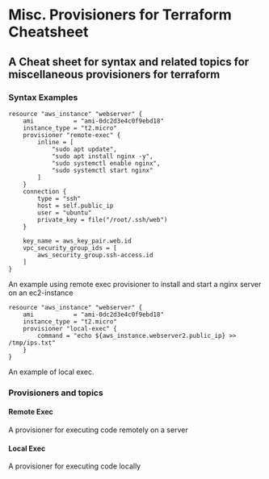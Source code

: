 # Misc. Provisioners for Terraform Cheatsheet
## A Cheat sheet for syntax and related topics for miscellaneous provisioners for terraform

### Syntax Examples
```hcl
resource "aws_instance" "webserver" {
    ami           = "ami-0dc2d3e4c0f9ebd18"
    instance_type = "t2.micro"
    provisioner "remote-exec" {
        inline = [
            "sudo apt update",
            "sudo apt install nginx -y",
            "sudo systemctl enable nginx",
            "sudo systemctl start nginx"
        ]
    }
    connection {
        type = "ssh"
        host = self.public_ip
        user = "ubuntu"
        private_key = file("/root/.ssh/web")
    }

    key_name = aws_key_pair.web.id
    vpc_security_group_ids = [
        aws_security_group.ssh-access.id
    ]
}
```
An example using remote exec provisioner to install and start a nginx server on an ec2-instance

```hcl
resource "aws_instance" "webserver" {
    ami           = "ami-0dc2d3e4c0f9ebd18"
    instance_type = "t2.micro"
    provisioner "local-exec" {
        command = "echo ${aws_instance.webserver2.public_ip} >> /tmp/ips.txt"
    }
}
```
An example of local exec.
### Provisioners and topics
#### Remote Exec
A provisioner for executing code remotely on a server

#### Local Exec
A provisioner for executing code locally